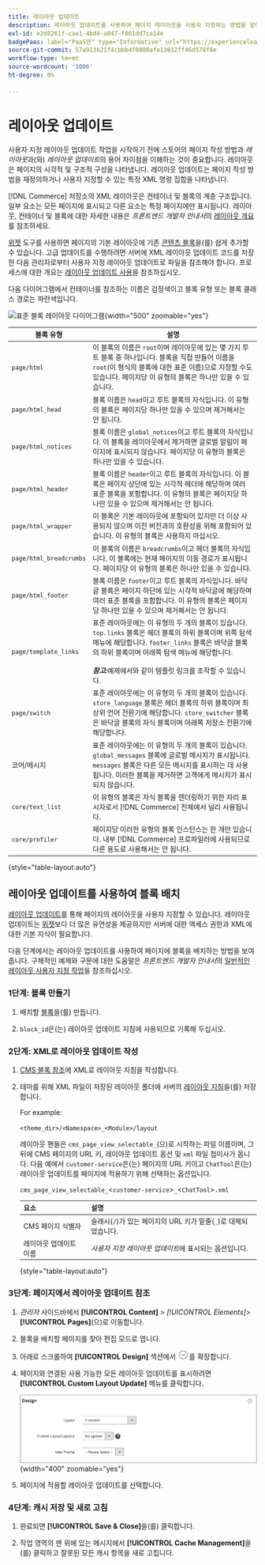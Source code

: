 ```yaml
---
title: 레이아웃 업데이트
description: 레이아웃 업데이트를 사용하여 페이지 레이아웃을 사용자 지정하는 방법을 알아봅니다.
exl-id: e2d8261f-cae1-4bd4-a047-f861dd7ca14e
badgePaas: label="PaaS만" type="Informative" url="https://experienceleague.adobe.com/ko/docs/commerce/user-guides/product-solutions" tooltip="Adobe Commerce 온 클라우드 프로젝트(Adobe 관리 PaaS 인프라) 및 온프레미스 프로젝트에만 적용됩니다."
source-git-commit: 57a913b21f4cbbb4f0800afe13012ff46d578f8e
workflow-type: tm+mt
source-wordcount: '1006'
ht-degree: 0%

---
```


# 레이아웃 업데이트

사용자 지정 레이아웃 업데이트 작업을 시작하기 전에 스토어의 페이지 작성 방법과 *레이아웃*&#x200B;과(와) *레이아웃 업데이트*&#x200B;의 용어 차이점을 이해하는 것이 중요합니다. 레이아웃은 페이지의 시각적 및 구조적 구성을 나타냅니다. 레이아웃 업데이트는 페이지 작성 방법을 재정의하거나 사용자 지정할 수 있는 특정 XML 명령 집합을 나타냅니다.

[!DNL Commerce] 저장소의 XML 레이아웃은 컨테이너 및 블록의 계층 구조입니다. 일부 요소는 모든 페이지에 표시되고 다른 요소는 특정 페이지에만 표시됩니다. 레이아웃, 컨테이너 및 블록에 대한 자세한 내용은 _프론트엔드 개발자 안내서_&#x200B;의 [레이아웃 개요](https://developer.adobe.com/commerce/frontend-core/guide/layouts/)를 참조하세요.

[위젯](widgets.md) 도구를 사용하면 페이지의 기본 레이아웃에 기존 [콘텐츠 블록](blocks.md)을(를) 쉽게 추가할 수 있습니다. 고급 업데이트를 수행하려면 서버에 XML 레이아웃 업데이트 코드를 저장한 다음 관리자로부터 사용자 지정 레이아웃 업데이트로 파일을 참조해야 합니다. 프로세스에 대한 개요는 [레이아웃 업데이트 사용](layout-updates.md#place-a-block-using-layout-updates)을 참조하십시오.

다음 다이어그램에서 컨테이너를 참조하는 이름은 검정색이고 블록 유형 또는 블록 클래스 경로는 파란색입니다.

![표준 블록 레이아웃 다이어그램](./assets/page-layout-default.png){width="500" zoomable="yes"}

| 블록 유형 | 설명 |
|--- |--- |
| `page/html` | 이 블록의 이름은 `root`이며 레이아웃에 있는 몇 가지 루트 블록 중 하나입니다. 블록을 직접 만들어 이름을 `root`(이 형식의 블록에 대한 표준 이름)으로 지정할 수도 있습니다. 페이지당 이 유형의 블록은 하나만 있을 수 있습니다. |
| `page/html_head` | 블록 이름은 `head`이고 루트 블록의 자식입니다. 이 유형의 블록은 페이지당 하나만 있을 수 있으며 제거해서는 안 됩니다. |
| `page/html_notices` | 블록 이름은 `global_notices`이고 루트 블록의 자식입니다. 이 블록을 레이아웃에서 제거하면 글로벌 알림이 페이지에 표시되지 않습니다. 페이지당 이 유형의 블록은 하나만 있을 수 있습니다. |
| `page/html_header` | 블록 이름은 `header`이고 루트 블록의 자식입니다. 이 블록은 페이지 상단에 있는 시각적 헤더에 해당하며 여러 표준 블록을 포함합니다. 이 유형의 블록은 페이지당 하나만 있을 수 있으며 제거해서는 안 됩니다. |
| `page/html_wrapper` | 이 블록은 기본 레이아웃에 포함되어 있지만 더 이상 사용되지 않으며 이전 버전과의 호환성을 위해 포함되어 있습니다. 이 유형의 블록은 사용하지 마십시오. |
| `page/html_breadcrumbs` | 이 블록의 이름은 `breadcrumbs`이고 헤더 블록의 자식입니다. 이 블록에는 현재 페이지의 이동 경로가 표시됩니다. 페이지당 이 유형의 블록은 하나만 있을 수 있습니다. |
| `page/html_footer` | 블록 이름은 `footer`이고 루트 블록의 자식입니다. 바닥글 블록은 페이지 하단에 있는 시각적 바닥글에 해당하며 여러 표준 블록을 포함합니다. 이 유형의 블록은 페이지당 하나만 있을 수 있으며 제거해서는 안 됩니다. |
| `page/template_links` | 표준 레이아웃에는 이 유형의 두 개의 블록이 있습니다. `top.links` 블록은 헤더 블록의 하위 블록이며 위쪽 탐색 메뉴에 해당합니다. `footer_links` 블록은 바닥글 블록의 하위 블록이며 아래쪽 탐색 메뉴에 해당합니다. <br/><br/>**_참고:_**&#x200B;예제에서와 같이 템플릿 링크를 조작할 수 있습니다. |
| `page/switch` | 표준 레이아웃에는 이 유형의 두 개의 블록이 있습니다. `store_language` 블록은 헤더 블록의 하위 블록이며 최상위 언어 전환기에 해당합니다. `store_switcher` 블록은 바닥글 블록의 자식 블록이며 아래쪽 저장소 전환기에 해당합니다. |
| 코어/메시지 | 표준 레이아웃에는 이 유형의 두 개의 블록이 있습니다. `global_messages` 블록에 글로벌 메시지가 표시됩니다. `messages` 블록은 다른 모든 메시지를 표시하는 데 사용됩니다. 이러한 블록을 제거하면 고객에게 메시지가 표시되지 않습니다. |
| `core/text_list` | 이 유형의 블록은 자식 블록을 렌더링하기 위한 자리 표시자로서 [!DNL Commerce] 전체에서 널리 사용됩니다. |
| `core/profiler` | 페이지당 이러한 유형의 블록 인스턴스는 한 개만 있습니다. 내부 [!DNL Commerce] 프로파일러에 사용되므로 다른 용도로 사용해서는 안 됩니다. |

{style="table-layout:auto"}

## 레이아웃 업데이트를 사용하여 블록 배치

[레이아웃 업데이트](layout-updates.md)를 통해 페이지의 레이아웃을 사용자 지정할 수 있습니다. 레이아웃 업데이트는 [위젯](widgets.md)보다 더 많은 유연성을 제공하지만 서버에 대한 액세스 권한과 XML에 대한 기본 지식이 필요합니다.

다음 단계에서는 레이아웃 업데이트를 사용하여 페이지에 블록을 배치하는 방법을 보여 줍니다. 구체적인 예제와 구문에 대한 도움말은 _프론트엔드 개발자 안내서_&#x200B;의 [일반적인 레이아웃 사용자 지정 작업](https://developer.adobe.com/commerce/frontend-core/guide/layouts/)을 참조하십시오.

### 1단계: 블록 만들기

1. 배치할 [블록](block-add.md)을(를) 만듭니다.

1. `block_id`은(는) 레이아웃 업데이트 지침에 사용되므로 기록해 두십시오.

### 2단계: XML로 레이아웃 업데이트 작성

1. [CMS 블록 참조](https://developer.adobe.com/commerce/frontend-core/guide/layouts/xml-manage/)에 XML로 레이아웃 지침을 작성합니다.

1. 테마를 위해 XML 파일이 저장된 레이아웃 폴더에 서버의 [레이아웃 지침](https://developer.adobe.com/commerce/frontend-core/guide/layouts/xml-instructions/)을(를) 저장합니다.

   For example:

   `<theme_dir>/<Namespace>_<Module>/layout`

   레이아웃 핸들은 `cms_page_view_selectable_`(으)로 시작하는 파일 이름이며, 그 뒤에 CMS 페이지의 URL 키, 레이아웃 업데이트 옵션 및 `xml` 파일 접미사가 옵니다. 다음 예에서 `customer-service`은(는) 페이지의 URL 키이고 `ChatTool`은(는) 레이아웃 업데이트를 페이지에 적용하기 위해 선택하는 옵션입니다.

   `cms_page_view_selectable_`&lt;`customer-service`>`_`&lt;`ChatTool`>`.xml`

   | 요소 | 설명 |
   |--- |--- |
   | CMS 페이지 식별자 | 슬래시(`/`)가 있는 페이지의 URL 키가 밑줄(`_`)로 대체되었습니다. |
   | 레이아웃 업데이트 이름 | _사용자 지정 레이아웃 업데이트_&#x200B;에 표시되는 옵션입니다. |

   {style="table-layout:auto"}

### 3단계: 페이지에서 레이아웃 업데이트 참조

1. _관리자_ 사이드바에서 **[!UICONTROL Content]** > _[!UICONTROL Elements]_>**[!UICONTROL Pages]**(으)로 이동합니다.

1. 블록을 배치할 페이지를 찾아 편집 모드로 엽니다.

1. 아래로 스크롤하여 **[!UICONTROL Design]** 섹션에서 ![확장 선택기](../assets/icon-display-expand.png)를 확장합니다.

1. 페이지와 연결된 사용 가능한 모든 레이아웃 업데이트를 표시하려면 **[!UICONTROL Custom Layout Update]** 메뉴를 클릭합니다.

   ![사용자 지정 레이아웃 업데이트 목록](./assets/page-design-custom-layout-update.png){width="400" zoomable="yes"}

1. 페이지에 적용할 레이아웃 업데이트를 선택합니다.

### 4단계: 캐시 저장 및 새로 고침

1. 완료되면 **[!UICONTROL Save & Close]**&#x200B;을(를) 클릭합니다.

1. 작업 영역의 맨 위에 있는 메시지에서 **[!UICONTROL Cache Management]**&#x200B;을(를) 클릭하고 잘못된 모든 캐시 항목을 새로 고칩니다.
